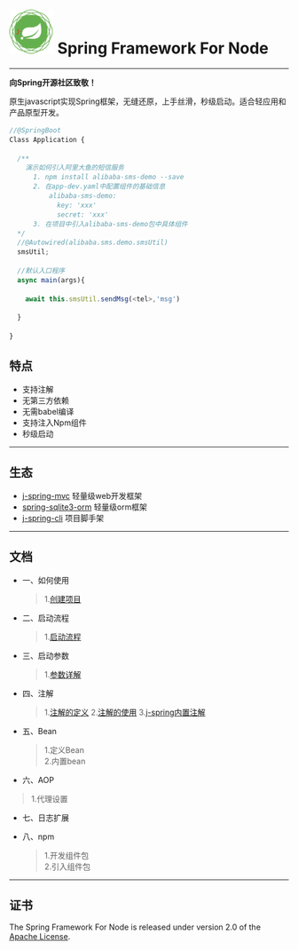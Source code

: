 # <img src="doc/spring-framework.png" width="80" height="80"> Spring Framework For Node

---

**向Spring开源社区致敬！**

原生javascript实现Spring框架，无缝还原，上手丝滑，秒级启动。适合轻应用和产品原型开发。


```js
//@SpringBoot
Class Application {

  /**
    演示如何引入阿里大鱼的短信服务
      1. npm install alibaba-sms-demo --save
      2. 在app-dev.yaml中配置组件的基础信息
          alibaba-sms-demo:
            key: 'xxx'
            secret: 'xxx'
      3. 在项目中引入alibaba-sms-demo包中具体组件
  */
  //@Autowired(alibaba.sms.demo.smsUtil)
  smsUtil;

  //默认入口程序
  async main(args){

    await this.smsUtil.sendMsg(<tel>,'msg')

  }

}
```


## 特点
- 支持注解
- 无第三方依赖
- 无需babel编译
- 支持注入Npm组件
- 秒级启动

---

## 生态
- [j-spring-mvc](https://gitee.com/woaianqi/j-spring-mvc) 轻量级web开发框架
- [spring-sqlite3-orm](https://gitee.com/woaianqi/spring-sqlite3-orm) 轻量级orm框架
- [j-spring-cli](https://gitee.com/woaianqi/j-spring-cli) 项目脚手架


---

## 文档

* 一、如何使用
  > 1.[创建项目](doc/1-1.md)

* 二、启动流程
  > 1.[启动流程](doc/2-1.md)

* 三、启动参数
  > 1.[参数详解](doc/3-1.md)  

* 四、注解
  > 1.[注解的定义](doc/4-1.md)
  > 2.[注解的使用](doc/4-2.md)
  > 3.[j-spring内置注解](doc/4-3.md)

* 五、Bean
  > 1.定义Bean   
  > 2.内置bean  

* 六、AOP
 > 1.代理设置

* 七、日志扩展

* 八、npm
  > 1.开发组件包  
  > 2.引入组件包

---

## 证书

The Spring Framework For Node is released under version 2.0 of the [Apache License](https://www.apache.org/licenses/LICENSE-2.0).
